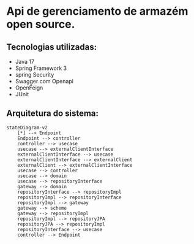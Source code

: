 # Api de gerenciamento de armazém open source.
## Tecnologias utilizadas:
- Java 17
- Spring Framework 3
- spring Security
- Swagger com Openapi
- OpenFeign
- JUnit

## Arquitetura do sistema:
```mermaid
stateDiagram-v2
    [*] --> Endpoint
    Endpoint --> controller
    controller --> usecase
    usecase --> externalClientInterface
    externalClientInterface --> usecase
    externalClientInterface --> externalClient
    externalClient --> externalClientInterface
    usecase --> controller
    usecase --> domain
    usecase --> repositoryInterface
    gateway --> domain
    repositoryInterface --> repositoryImpl
    repositoryImpl --> repositoryInterface
    repositoryImpl --> gateway
    gateway --> scheme
    gateway --> repositoryImpl
    repositoryImpl --> repositoryJPA
    repositoryJPA --> repositoryImpl
    repositoryInterface --> usecase
    controller --> Endpoint